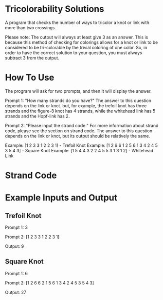 # Tricolorability Solutions
A program that checks the number of ways to tricolor a knot or link with more than two crossings.

Please note: The output will always at least give 3 as an answer. This is because this method of checking for colorings allows for a knot or link to be considered to be tri-colorable by the trivial coloring of one color. So, in order to have the correct solution to your question, you must always subtract 3 from the output.

# How To Use

The program will ask for two prompts, and then it will display the answer.

Prompt 1: "How many strands do you have?" The answer to this question depends on the link or knot. but, for example, the trefoil knot has three strands and the figure-8 knot has 4 strands, while the whitehead link has 5 strands and the Hopf-link has 2.


Prompt 2: "Please input the strand code:" For more information about strand code, please see the section on strand code. The answer to this question depends on the link or knot, but its output should be relatively the same.

Example: [1 2 3 3 1 2 2 3 1] - Trefoil Knot
Example: [1 2 6 6 1 2 5 6 1 3 4 2 4 5 3 5 4 3] - Square Knot
Example: [1 5 4 4 3 2 2 4 5 5 3 1 3 1 2] - Whitehead Link


# Strand Code


# Example Inputs and Output
## Trefoil Knot
Prompt 1: 3

Prompt 2: [1 2 3 3 1 2 2 3 1]

Output: 9

## Square Knot
Prompt 1: 6

Prompt 2: [1 2 6 6 2 1 5 6 1 3 4 2 4 5 3 5 4 3]

Output: 27
